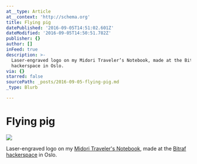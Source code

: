 ```yaml
---
at__type: Article
at__context: 'http://schema.org'
title: Flying pig
datePublished: '2016-09-05T14:51:02.601Z'
dateModified: '2016-09-05T14:50:51.782Z'
publisher: {}
author: []
inFeed: true
description: >-
  Laser-engraved logo on my Midori Traveler’s Notebook, made at the Bitraf
  hackerspace in Oslo.
via: {}
starred: false
sourcePath: _posts/2016-09-05-flying-pig.md
_type: Blurb

---
```

# Flying pig
![](https://the-grid-user-content.s3-us-west-2.amazonaws.com/225803b6-e937-473b-8ea7-8bdec7487d0a.jpg)

Laser-engraved logo on my [Midori Traveler's Notebook][0], made at the [Bitraf hackerspace][1] in Oslo.

[0]: http://www.travelers-company.com/
[1]: https://bitraf.no/